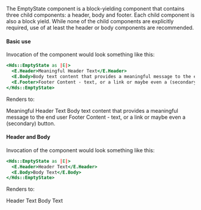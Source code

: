 The EmptyState component is a block-yielding component that contains three child components: a header, body and footer. Each child component is also a block yield. While none of the child components are explicitly required, use of at least the header or body components are recommended.

#### Basic use

Invocation of the component would look something like this:

```handlebars
<Hds::EmptyState as |E|>
  <E.Header>Meaningful Header Text</E.Header>
  <E.Body>Body text content that provides a meaningful message to the end user.</E.Body>
  <E.Footer>Footer Content - text, or a link or maybe even a (secondary) button.</E.Footer>
</Hds::EmptyState>
```

Renders to:

Meaningful Header Text Body text content that provides a meaningful message to the end user Footer Content - text, or a link or maybe even a (secondary) button.

#### Header and Body

Invocation of the component would look something like this:

```handlebars
<Hds::EmptyState as |E|>
  <E.Header>Header Text</E.Header>
  <E.Body>Body Text</E.Body>
</Hds::EmptyState>
```

Renders to:

Header Text Body Text